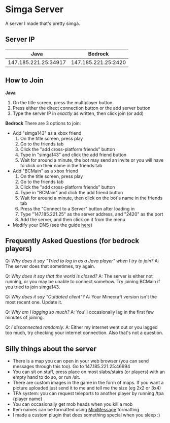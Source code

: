 # Simga Server
A server I made that's pretty simga.
## Server IP
| Java | Bedrock |
|--|--|
| 147.185.221.25:34917 | 147.185.221.25:2420 |
## How to Join
**Java**

 1. On the title screen, press the multiplayer button.
 2. Press either the direct connection button or the add server button
 3. Type the server IP in *exactly* as written, then click join (or add)

**Bedrock**
There are 3 options to join:

 - Add "simga143" as a xbox friend
	 1. On the title screen, press play
	 2. Go to the friends tab
	 3. Click the "add cross-platform friends" button
	 4. Type in "simga143" and click the add friend button
	 5. Wait for around a minute, the bot may send an invite or you will have to click on their name in the friends tab
- Add "BCMain" as a xbox friend
     1. On the title screen, press play
	 2. Go to the friends tab
	 3. Click the "add cross-platform friends" button
	 4. Type in "BCMain" and click the add friend button
	 5. Wait for around a minute, then click on the bot's name in the friends tab
	 6. Press the "Connect to a Server" button after loading in
	 7. Type "147.185.221.25" as the server address, and "2420" as the port
	 8. Add the server, and then click on it from the menu
- Modify your DNS (see the guide [here](https://github.com/Pugmatt/BedrockConnect))
## Frequently Asked Questions (for bedrock players)
Q: _Why does it say "Tried to log in as a Java player" when I try to join?_
A: The server does that sometimes, try again.

Q: _Why does it say that the world is closed?_
A: The server is either not running, or you may be unable to connect somehow. Try joining BCMain if you tried to join simga143.

Q: _Why does it say "Outdated client"?_
A: Your Minecraft version isn't the most recent one. Update it.

Q: _Why am I lagging so much?_
A: You'll occasionally lag in the first few minutes of joining.

Q: _I disconnected randomly._
A: Either my internet went out or you lagged too much, try checking your internet connection. Also that's not a question.
## Silly things about the server
- There is a map you can open in your web browser (you can send messages through this too). Go to 147.185.221.25:46994
- You can sit on stuff, press place on most slabs/stairs (or players) with an empty hand to do so, or run /sit.
- There are custom images in the game in the form of maps. If you want a picture uploaded just send it to me and tell me the size (eg 2x2 or 3x4)
- TPA system: you can request teleports to another player by running /tpa {player name}
- You can occasionally get mob heads when you kill a mob
- Item names can be formatted using [MiniMessage](https://docs.advntr.dev/minimessage/format.html) formatting
- I made a custom plugin that does something special when you sleep :)


